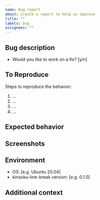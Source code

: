 ```yaml
---
name: Bug report
about: Create a report to help us improve
title: ""
labels: bug
assignees: ""
---
```


## Bug description

<!-- A clear and concise description of what the bug is. -->

- Would you like to work on a fix? [y/n]

## To Reproduce

Steps to reproduce the behavior:

1. ...
2. ...
3. ...
4. ...

<!-- Make sure you are able to reproduce the bug in the main branch, too. -->

## Expected behavior

<!-- A clear and concise description of what you expected to happen. -->

## Screenshots

<!-- If applicable, add screenshots to help explain your problem. -->

## Environment

<!-- Please fill the following information. -->

- OS: [e.g. Ubuntu 20.04]
- kinsoku-line-break version: [e.g. 0.1.0]

## Additional context

<!-- Add any other context about the problem here. -->
